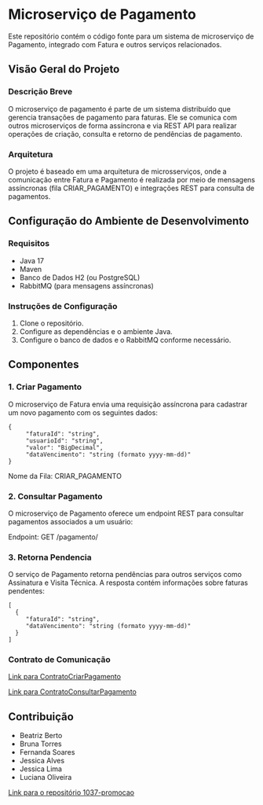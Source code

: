 
# Microserviço de Pagamento

Este repositório contém o código fonte para um sistema de microserviço de Pagamento, integrado com Fatura e outros serviços relacionados.

## Visão Geral do Projeto

### Descrição Breve
O microserviço de pagamento é parte de um sistema distribuído que gerencia transações de pagamento para faturas. Ele se comunica com outros microserviços de forma assíncrona e via REST API para realizar operações de criação, consulta e retorno de pendências de pagamento.

### Arquitetura
O projeto é baseado em uma arquitetura de microsserviços, onde a comunicação entre Fatura e Pagamento é realizada por meio de mensagens assíncronas (fila CRIAR_PAGAMENTO) e integrações REST para consulta de pagamentos.

## Configuração do Ambiente de Desenvolvimento

### Requisitos
- Java 17
- Maven
- Banco de Dados H2 (ou PostgreSQL)
- RabbitMQ (para mensagens assíncronas)

### Instruções de Configuração
1. Clone o repositório.
2. Configure as dependências e o ambiente Java.
3. Configure o banco de dados e o RabbitMQ conforme necessário.

## Componentes

### 1. Criar Pagamento
O microserviço de Fatura envia uma requisição assíncrona para cadastrar um novo pagamento com os seguintes dados:

```
{ 
     "faturaId": "string",
     "usuarioId": "string",
     "valor": "BigDecimal", 
     "dataVencimento": "string (formato yyyy-mm-dd)"
}
```

Nome da Fila: CRIAR_PAGAMENTO

### 2. Consultar Pagamento
O microserviço de Pagamento oferece um endpoint REST para consultar pagamentos associados a um usuário:

Endpoint: GET /pagamento/<UsuarioId>

### 3. Retorna Pendencia
O serviço de Pagamento retorna pendências para outros serviços como Assinatura e Visita Técnica. A resposta contém informações sobre faturas pendentes:

```
[ 
  { 
     "faturaId": "string", 
     "dataVencimento": "string (formato yyyy-mm-dd)"
  }
]
```

### Contrato de Comunicação
[Link para ContratoCriarPagamento](https://github.com/fernanda-reis/1037-pagamento/blob/main/public/ContratoCriarPagamento)

[Link para ContratoConsultarPagamento](https://github.com/fernanda-reis/1037-pagamento/blob/main/public/ContratoConsultarPagamento)

## Contribuição

- Beatriz Berto
- Bruna Torres
- Fernanda Soares
- Jessica Alves
- Jessica Lima
- Luciana Oliveira

[Link para o repositório 1037-promocao](https://github.com/beatrizberto/1037-promocao)



